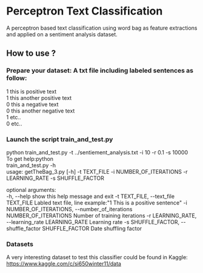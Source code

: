 # Perceptron Text Classification
A perceptron based text classification using word bag as feature extractions and applied on a sentiment analysis dataset.

## How to use ?
### Prepare your dataset: A txt file including labeled sentences as follow:
1 this is positive text
<br>1 this another positive text
<br>0 this a negative text
<br>0 this another negative text
<br>1 etc..
<br>0 etc..
### Launch the script train_and_test.py
python train_and_test.py -t ../sentiement_analysis.txt  -i 10 -r 0.1 -s 10000
<br>To get help:python
<br>train_and_test.py -h
<br>usage: getTheBag_3.py [-h] -t TEXT_FILE -i NUMBER_OF_ITERATIONS -r<br>
                      LEARNING_RATE -s SHUFFLE_FACTOR

optional arguments:<br>
  -h, --help            show this help message and exit
  -t TEXT_FILE, --text_file TEXT_FILE
                        Labled text file, line example:"1 This is a positive
                        sentence"
  -i NUMBER_OF_ITERATIONS, --number_of_iterations NUMBER_OF_ITERATIONS
                        Number of training iterations
  -r LEARNING_RATE, --learning_rate LEARNING_RATE
                        Learning rate
  -s SHUFFLE_FACTOR, --shuffle_factor SHUFFLE_FACTOR
                        Date shuffling factor
### Datasets
A very interesting dataset to test this classifier could be found in Kaggle: https://www.kaggle.com/c/si650winter11/data


